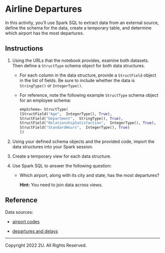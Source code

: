 # Airline Departures

In this activity, you’ll use Spark SQL to extract data from an external source, define the schema for the data, create a temporary table, and determine which airport has the most departures.

## Instructions

1. Using the URLs that the notebook provides, examine both datasets. Then define a `StructType` schema object for both data structures.

    * For each column in the data structure, provide a `StructField` object in the list of fields. Be sure to include whether the data is `StringType()` or `IntegerType()`.

    * For reference, note the following example `StructType` schema object for an employee schema:

      ```python
      empSchema= StructType(  
      [StructField("Age",  IntegerType(), True),
      StructField("Department",  StringType(), True),
      StructField("RelationshipSatisfaction",  IntegerType(), True),
      StructField("StandardHours",  IntegerType(), True)
      ])
      ```

2. Using your defined schema objects and the provided code, import the data structures into your Spark session.

3. Create a temporary view for each data structure. 

4. Use Spark SQL to answer the following question: 

    * Which airport, along with its city and state, has the most departures?
 
      **Hint:** You need to join data across views.

## Reference

Data sources:

  *   [airport codes](https://raw.githubusercontent.com/databricks/LearningSparkV2/master/databricks-datasets/learning-spark-v2/flights/airport-codes-na.txt)

  * [departures and delays](https://raw.githubusercontent.com/databricks/LearningSparkV2/master/databricks-datasets/learning-spark-v2/flights/departuredelays.csv)

---

Copyright 2022 2U. All Rights Reserved.